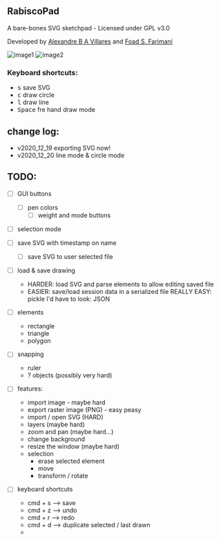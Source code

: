## RabiscoPad

A bare-bones SVG sketchpad - Licensed under GPL v3.0

Developed by [Alexandre B A Villares](http://twitter.com/villares) and [Foad S. Farimani](https://twitter.com/fsfarimani)

![image1](docs/assets/readme_animation1.gif)
![image2](docs/assets/readme_animation2.gif)

### Keyboard shortcuts:

- <kbd>s</kbd> save SVG
- <kbd>c</kbd> draw circle
- <kbd>l</kbd> draw line
- <kbd>Space</kbd> fre hand draw mode

## change log:

- v2020_12_19 exporting SVG now!
- v2020_12_20 line mode & circle mode

## TODO:

- [ ] GUI buttons
	- [ ] pen colors 
        - [ ] weight and mode buttons
- [ ] selection mode
- [ ] save SVG with timestamp on name
	- [ ] save SVG to user selected file

- [ ] load & save drawing
	- HARDER: load SVG and parse elements to allow editing saved file
	- EASIER: save/load session data in a serialized file
		REALLY EASY: pickle
		I'd have to look: JSON

- [ ] elements
	- rectangle
	- triangle
	- polygon

- [ ] snapping
	- ruler
	- ? objects (possibly very hard)

- [ ] features:
	- import image - maybe hard
	- export raster image (PNG) - easy peasy
	- import / open SVG (HARD)
	- layers (maybe hard)
	- zoom and pan (maybe hard...)
	- change background
	- resize the window (maybe hard)
	- selection
		- erase selected element
		- move
		- transform / rotate

- [ ] keyboard shortcuts
	- cmd + s --> save
	- cmd + z --> undo
	- cmd + r --> redo
	- cmd + d --> duplicate selected / last drawn
	- 


